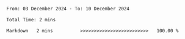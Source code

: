 <!--START_SECTION:waka-->

```txt
From: 03 December 2024 - To: 10 December 2024

Total Time: 2 mins

Markdown   2 mins          >>>>>>>>>>>>>>>>>>>>>>>>>   100.00 %
```

<!--END_SECTION:waka-->
